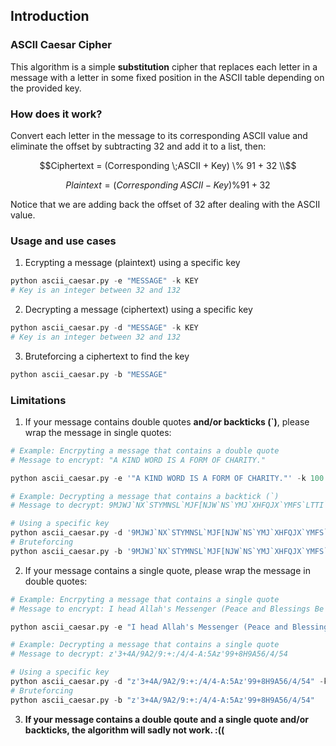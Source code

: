 ## Introduction
### ASCII Caesar Cipher
This algorithm is a simple **substitution** cipher that replaces each letter in a message with a letter in some fixed position in the ASCII table depending on the provided key.

### How does it work?
Convert each letter in the message to its corresponding ASCII value and eliminate the offset by subtracting $32$ and add it to a list, then:
```math
Ciphertext = (Corresponding \;ASCII + Key) \% 91 + 32 \\
```
```math
Plaintext = (Corresponding \;ASCII - Key) \% 91 + 32
```
Notice that we are adding back the offset of $32$ after dealing with the ASCII value.

### Usage and use cases
1. Ecrypting a message (plaintext) using a specific key
```python
python ascii_caesar.py -e "MESSAGE" -k KEY
# Key is an integer between 32 and 132
```
2. Decrypting a message (ciphertext) using a specific key
```python
python ascii_caesar.py -d "MESSAGE" -k KEY
# Key is an integer between 32 and 132
```
3. Bruteforcing a ciphertext to find the key
```python
python ascii_caesar.py -b "MESSAGE"
```

### Limitations
1. If your message contains double quotes **and/or backticks (`)**, please wrap the message in single quotes:
```python
# Example: Encrpyting a message that contains a double quote
# Message to encrypt: "A KIND WORD IS A FORM OF CHARITY."

python ascii_caesar.py -e '"A KIND WORD IS A FORM OF CHARITY."' -k 100
```
```python
# Example: Decrypting a message that contains a backtick (`)
# Message to decrypt: 9MJWJ`NX`STYMNSL`MJF[NJW`NS`YMJ`XHFQJX`YMFS`LTTI`HMFWFHYJW

# Using a specific key
python ascii_caesar.py -d '9MJWJ`NX`STYMNSL`MJF[NJW`NS`YMJ`XHFQJX`YMFS`LTTI`HMFWFHYJW' -k 64
# Bruteforcing
python ascii_caesar.py -b '9MJWJ`NX`STYMNSL`MJF[NJW`NS`YMJ`XHFQJX`YMFS`LTTI`HMFWFHYJW'
```
2. If your message contains a single quote, please wrap the message in double quotes:
```python
# Example: Encrpyting a message that contains a single quote
# Message to encrypt: I head Allah's Messenger (Peace and Blessings Be Upon Him) saying regarding Ramadan: Whoever prayed at night in it (the month of Ramadan) out of sincere Faith and hoping for a reward from Allah, then all his previous sins will be forgiven.

python ascii_caesar.py -e "I head Allah's Messenger (Peace and Blessings Be Upon Him) saying regarding Ramadan: Whoever prayed at night in it (the month of Ramadan) out of sincere Faith and hoping for a reward from Allah, then all his previous sins will be forgiven." -k 32
```
```python
# Example: Decrypting a message that contains a single quote
# Message to decrypt: z'3+4A/9A2/9:+:/4/4-A:5Az'99+8H9A56/4/54

# Using a specific key
python ascii_caesar.py -d "z'3+4A/9A2/9:+:/4/4-A:5Az'99+8H9A56/4/54" -k 33
# Bruteforcing
python ascii_caesar.py -b "z'3+4A/9A2/9:+:/4/4-A:5Az'99+8H9A56/4/54"
```
3. **If your message contains a double qoute and a single quote and/or backticks, the algorithm will sadly not work. :((**